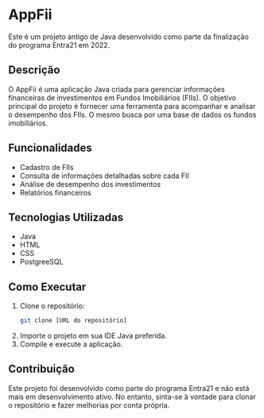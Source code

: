 # AppFii

Este é um projeto antigo de Java desenvolvido como parte da finalização do programa Entra21 em 2022.

## Descrição

O AppFii é uma aplicação Java criada para gerenciar informações financeiras de investimentos em Fundos Imobiliários (FIIs). O objetivo principal do projeto é fornecer uma ferramenta para acompanhar e analisar o desempenho dos FIIs.
O mesmo busca por uma base de dados os fundos imobiliários.

## Funcionalidades

- Cadastro de FIIs
- Consulta de informações detalhadas sobre cada FII
- Análise de desempenho dos investimentos
- Relatórios financeiros

## Tecnologias Utilizadas

- Java
- HTML
- CSS
- PostgreeSQL

## Como Executar

1. Clone o repositório:
    ```bash
    git clone [URL do repositório]
    ```
2. Importe o projeto em sua IDE Java preferida.
3. Compile e execute a aplicação.

## Contribuição

Este projeto foi desenvolvido como parte do programa Entra21 e não está mais em desenvolvimento ativo. No entanto, sinta-se à vontade para clonar o repositório e fazer melhorias por conta própria.
